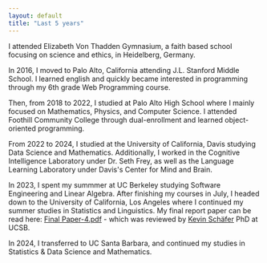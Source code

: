 ```yaml
---
layout: default
title: "Last 5 years"
---
```


I attended Elizabeth Von Thadden Gymnasium, a faith based school focusing on science and ethics, in Heidelberg, Germany.

In 2016, I moved to Palo Alto, California attending J.L. Stanford Middle School. I learned english and quickly became interested in
programming through my 6th grade Web Programming course. 

Then, from 2018 to 2022, I studied at Palo Alto High School where I mainly focused on Mathematics, Physics, and Computer Science. 
I attended Foothill Community College through dual-enrollment and learned object-oriented programming. 

From 2022 to 2024, I studied at the University of California, Davis studying Data Science and Mathematics. Additionally, I worked in
the Cognitive Intelligence Laboratory under Dr. Seth Frey, as well as the Language Learning Laboratory under Davis's Center for Mind and
Brain. 

In 2023, I spent my summmer at UC Berkeley studying Software Engineering and Linear Algebra. After finishing my courses in July, I headed
down to the University of California, Los Angeles where I continued my summer studies in Statistics and Linguistics. My final report paper
can be read here: [Final Paper-4.pdf](https://github.com/user-attachments/files/18091046/Final.Paper-4.pdf) - which was reviewed by 
[Kevin Schäfer](https://www.linguistics.ucsb.edu/people/kevin-schäfer) PhD at UCSB. 

In 2024, I transferred to UC Santa Barbara, and continued my studies in Statistics & Data Science and Mathematics.









